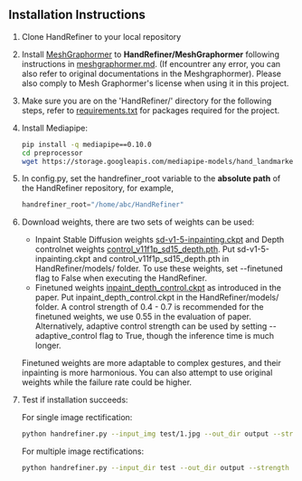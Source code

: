 ## Installation Instructions

1. Clone HandRefiner to your local repository
2. Install <a href="https://github.com/microsoft/MeshGraphormer">MeshGraphormer</a> to <b>HandRefiner/MeshGraphormer</b> following instructions in [meshgraphormer.md](meshgraphormer.md). (If encountrer any error, you can also refer to original documentations in the Meshgraphormer).
    Please also comply to Mesh Graphormer's license when using it in this project.
3. Make sure you are on the 'HandRefiner/' directory for the following steps, refer to [requirements.txt](../requirements.txt) for packages required for the project. 
4. Install Mediapipe:
    ```bash
    pip install -q mediapipe==0.10.0
    cd preprocessor
    wget https://storage.googleapis.com/mediapipe-models/hand_landmarker/hand_landmarker/float16/1/hand_landmarker.task
    ```
5. In config.py, set the handrefiner_root variable to the <b>absolute path</b> of the HandRefiner repository, for example, 
    ```python
    handrefiner_root="/home/abc/HandRefiner"
    ```

6. Download weights, there are two sets of weights can be used:
    - Inpaint Stable Diffusion weights [sd-v1-5-inpainting.ckpt](https://huggingface.co/runwayml/stable-diffusion-inpainting/blob/main/sd-v1-5-inpainting.ckpt) and Depth controlnet weights [control_v11f1p_sd15_depth.pth](https://huggingface.co/lllyasviel/ControlNet-v1-1/blob/main/control_v11f1p_sd15_depth.pth). Put sd-v1-5-inpainting.ckpt and control_v11f1p_sd15_depth.pth in HandRefiner/models/ folder. To use these weights, set --finetuned flag to False when executing the HandRefiner. 
    - Finetuned weights [inpaint_depth_control.ckpt](https://drive.google.com/file/d/1eD2Lnfk0KZols68mVahcVfNx3GnYdHxo/view?usp=sharing) as introduced in the paper. Put inpaint_depth_control.ckpt in the HandRefiner/models/ folder. A control strength of 0.4 - 0.7 is recommended for the finetuned weights, we use 0.55 in the evaluation of paper. Alternatively, adaptive control strength can be used by setting --adaptive_control flag to True, though the inference time is much longer.

    Finetuned weights are more adaptable to complex gestures, and their inpainting is more harmonious. You can also attempt to use original weights while the failure rate could be higher.

7. Test if installation succeeds:

    For single image rectification:
    ```bash
    python handrefiner.py --input_img test/1.jpg --out_dir output --strength 0.55 --weights models/inpaint_depth_control.ckpt --prompt "a man facing the camera, making a hand gesture, indoor" --seed 1
    ```
    For multiple image rectifications:
    ```bash
    python handrefiner.py --input_dir test --out_dir output --strength 0.55 --weights models/inpaint_depth_control.ckpt --prompt_file test/test.json --seed 1
    ```

